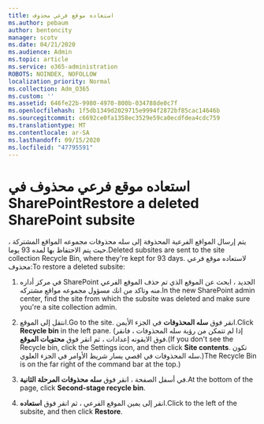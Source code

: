 ```yaml
---
title: استعاده موقع فرعي محذوف
ms.author: pebaum
author: bentoncity
manager: scotv
ms.date: 04/21/2020
ms.audience: Admin
ms.topic: article
ms.service: o365-administration
ROBOTS: NOINDEX, NOFOLLOW
localization_priority: Normal
ms.collection: Adm_O365
ms.custom: ''
ms.assetid: 646fe22b-9980-4970-800b-034788de0c7f
ms.openlocfilehash: 1f5db1349d2029715e9994f2872bf85cac14646b
ms.sourcegitcommit: c6692ce0fa1358ec3529e59ca0ecdfdea4cdc759
ms.translationtype: MT
ms.contentlocale: ar-SA
ms.lasthandoff: 09/15/2020
ms.locfileid: "47795591"
---
```

# <a name="restore-a-deleted-sharepoint-subsite"></a><span data-ttu-id="9b116-102">استعاده موقع فرعي محذوف في SharePoint</span><span class="sxs-lookup"><span data-stu-id="9b116-102">Restore a deleted SharePoint subsite</span></span>

<span data-ttu-id="9b116-103">يتم إرسال المواقع الفرعية المحذوفة إلى سله محذوفات مجموعه المواقع المشتركة ، حيث يتم الاحتفاظ بها لمده 93 يوما.</span><span class="sxs-lookup"><span data-stu-id="9b116-103">Deleted subsites are sent to the site collection Recycle Bin, where they're kept for 93 days.</span></span> <span data-ttu-id="9b116-104">لاستعاده موقع فرعي محذوف:</span><span class="sxs-lookup"><span data-stu-id="9b116-104">To restore a deleted subsite:</span></span>
  
1. <span data-ttu-id="9b116-105">في مركز أداره SharePoint الجديد ، ابحث عن الموقع الذي تم حذف الموقع الفرعي منه وتاكد من انك مسؤول مجموعه مواقع مشتركه.</span><span class="sxs-lookup"><span data-stu-id="9b116-105">In the new SharePoint admin center, find the site from which the subsite was deleted and make sure you're a site collection admin.</span></span> 
    
2. <span data-ttu-id="9b116-106">انتقل إلى الموقع.</span><span class="sxs-lookup"><span data-stu-id="9b116-106">Go to the site.</span></span> <span data-ttu-id="9b116-107">انقر فوق **سله المحذوفات** في الجزء الأيمن.</span><span class="sxs-lookup"><span data-stu-id="9b116-107">Click **Recycle bin** in the left pane.</span></span> <span data-ttu-id="9b116-108">(إذا لم تتمكن من رؤية سله المحذوفات ، فانقر فوق الايقونه إعدادات ، ثم انقر فوق **محتويات الموقع**.</span><span class="sxs-lookup"><span data-stu-id="9b116-108">(If you don't see the Recycle bin, click the Settings icon, and then click **Site contents**.</span></span> <span data-ttu-id="9b116-109">تكون سله المحذوفات في اقصي يسار شريط الأوامر في الجزء العلوي.)</span><span class="sxs-lookup"><span data-stu-id="9b116-109">The Recycle Bin is on the far right of the command bar at the top.)</span></span>
    
3. <span data-ttu-id="9b116-110">في أسفل الصفحة ، انقر فوق **سله محذوفات المرحلة الثانية**.</span><span class="sxs-lookup"><span data-stu-id="9b116-110">At the bottom of the page, click **Second-stage recycle bin**.</span></span>
    
4. <span data-ttu-id="9b116-111">انقر إلى يمين الموقع الفرعي ، ثم انقر فوق **استعاده**.</span><span class="sxs-lookup"><span data-stu-id="9b116-111">Click to the left of the subsite, and then click **Restore**.</span></span>
    

